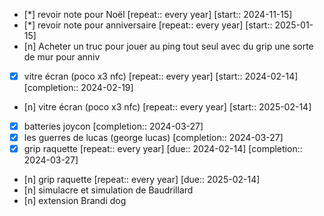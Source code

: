 - [*] revoir note pour Noël  [repeat:: every year]  [start:: 2024-11-15]
- [*] revoir note pour anniversaire  [repeat:: every year]  [start:: 2025-01-15]
- [n] Acheter un truc pour jouer au ping tout seul avec du grip une sorte de mur pour anniv 
- [x] vitre écran (poco x3 nfc)  [repeat:: every year]  [start:: 2024-02-14]  [completion:: 2024-02-19]
- [n] vitre écran (poco x3 nfc)  [repeat:: every year]  [start:: 2025-02-14]
- [X] batteries joycon  [completion:: 2024-03-27]
- [X] les guerres de lucas (george lucas)  [completion:: 2024-03-27]
- [X] grip raquette  [repeat:: every year]  [due:: 2024-02-14]  [completion:: 2024-03-27]
- [n] grip raquette  [repeat:: every year]  [due:: 2025-02-14]
- [n] simulacre et simulation de Baudrillard
- [n] extension Brandi dog